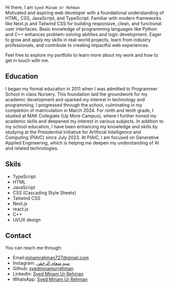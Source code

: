 Hi there,
I am ```Syed Minam Ur Rehman``` <br/>
Motivated and aspiring web developer with a foundational
 understanding of HTML, CSS, JavaScript, and TypeScript. Familiar with
 modern frameworks like Next.js and Tailwind CSS for building
 responsive, clean, and functional user interfaces. Basic knowledge of
 programming languages like Python and C++ enhances problem-solving
 abilities and logic development. Eager to grow and apply my skills in
 real-world projects, learn from industry professionals, and contribute to
 creating impactful web experiences.<br/>
 
Feel free to explore my portfolio to learn more about my work and how to get in touch with me.
<h2>Education</h2> 
I began my formal education in 2011 when I was admitted to Programmer School in class Nursery. This foundation laid the groundwork for my academic development and sparked my interest in technology and programming. I progressed through the school, culminating in my completion of matriculation in March 2024. For ninth and tenth grade, I studied at MAK Collegiate (Up More Campus), where I further honed my academic skills and deepened my interest in various subjects. In addition to my school education, I have been enhancing my knowledge and skills by studying at the Presidential Initiative for Artificial Intelligence and Computing (PIAIC) since July 2023. At PIAIC, I am focused on Generative Applied Engineering, which is helping me deepen my understanding of AI and related technologies.<br/>
<h2>Skils</h2>
<ul>
  <li>TypeScript</li>
  <li>HTML</li>
  <li>JavaScript</li>
  <li>CSS (Cascading Style Sheets)</li>
  <li>Tailwind CSS</li>
  <li>Next.js</li>
  <li>react.js</li>
  <li>C++</li>
  <li>UI/UX design</li>
</ul>
<h2>Contact</h2>
You can reach me through:
<ul>
  <li>Email:<a href="mailto:minamrahman727@gmail.com" class="text-gray-700">minamrahman727@gmail.com</a></li>
  <li>Instagram: <a href="www.instagram.com/syedminamurrehman" class="text-gray-700">سید منعام الرحمٰن</a></li>
   <li>Github: <a href="www.github.com/syedminamurrehman" class="text-gray-700">syedminamurrehman</a></li>
   <li>LinkedIn: <a href="https://www.linkedin.com/in/syedminamurrehman/" class="text-gray-700">Syed Minam Ur Rehman</a></li>
    <li>WhatsApp: <a href="https://wa.me/+923369289269" class="text-gray-700">Syed Minam Ur Rehman</a></li>

</ul>
